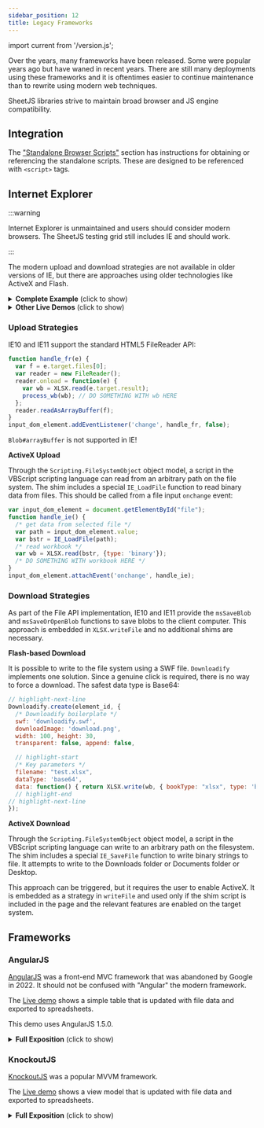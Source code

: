 ```yaml
---
sidebar_position: 12
title: Legacy Frameworks
---
```


import current from '/version.js';

Over the years, many frameworks have been released. Some were popular years ago
but have waned in recent years. There are still many deployments using these
frameworks and it is oftentimes easier to continue maintenance than to rewrite
using modern web techniques.

SheetJS libraries strive to maintain broad browser and JS engine compatibility.

## Integration

The ["Standalone Browser Scripts"](../getting-started/installation/standalone) section has
instructions for obtaining or referencing the standalone scripts.  These are
designed to be referenced with `<script>` tags.

## Internet Explorer

:::warning

Internet Explorer is unmaintained and users should consider modern browsers.
The SheetJS testing grid still includes IE and should work.

:::

The modern upload and download strategies are not available in older versions of
IE, but there are approaches using older technologies like ActiveX and Flash.

<details><summary><b>Complete Example</b> (click to show)</summary>

This demo includes all of the support files for the Flash and ActiveX methods.

1) Download the standalone script and shim to a server that will host the demo:

<ul>
<li><a href={`https://cdn.sheetjs.com/xlsx-latest/package/dist/xlsx.full.min.js`}>xlsx.full.min.js</a></li>
<li><a href={`https://cdn.sheetjs.com/xlsx-latest/package/dist/shim.min.js`}>shim.min.js</a></li>
</ul>

2) [Download the demo ZIP](pathname:///ie/SheetJSIESupport.zip) to the server.

The ZIP includes the demo HTML file as well as the Downloadify support files.

Extract the contents to the same folder as the scripts from step 1

3) Start a HTTP server:

```bash
npx -y http-server .
```

4) Access the `index.html` from a machine with Internet Explorer.

</details>

<details><summary><b>Other Live Demos</b> (click to show)</summary>

:::warning

The hosted solutions may not work in older versions of Windows.  For testing,
demo pages should be downloaded and hosted using a simple HTTP server.

:::

<http://oss.sheetjs.com/sheetjs/ajax.html> uses XMLHttpRequest to download test
files and convert to CSV

<https://oss.sheetjs.com/sheetjs/> demonstrates reading files with `FileReader`.

Older versions of IE do not support HTML5 File API but do support Base64.

On MacOS you can get the Base64 encoding with:

```bash
$ <target_file base64 | pbcopy
```

On Windows XP and up you can get the Base64 encoding using `certutil`:

```cmd
> certutil -encode target_file target_file.b64
```

(note: You have to open the file and remove the header and footer lines)

</details>

### Upload Strategies

IE10 and IE11 support the standard HTML5 FileReader API:

```js
function handle_fr(e) {
  var f = e.target.files[0];
  var reader = new FileReader();
  reader.onload = function(e) {
    var wb = XLSX.read(e.target.result);
    process_wb(wb); // DO SOMETHING WITH wb HERE
  };
  reader.readAsArrayBuffer(f);
}
input_dom_element.addEventListener('change', handle_fr, false);
```

`Blob#arrayBuffer` is not supported in IE!

**ActiveX Upload**

Through the `Scripting.FileSystemObject` object model, a script in the VBScript
scripting language can read from an arbitrary path on the file system. The shim
includes a special `IE_LoadFile` function to read binary data from files. This
should be called from a file input `onchange` event:

```js
var input_dom_element = document.getElementById("file");
function handle_ie() {
  /* get data from selected file */
  var path = input_dom_element.value;
  var bstr = IE_LoadFile(path);
  /* read workbook */
  var wb = XLSX.read(bstr, {type: 'binary'});
  /* DO SOMETHING WITH workbook HERE */
}
input_dom_element.attachEvent('onchange', handle_ie);
```

### Download Strategies

As part of the File API implementation, IE10 and IE11 provide the `msSaveBlob`
and `msSaveOrOpenBlob` functions to save blobs to the client computer.  This
approach is embedded in `XLSX.writeFile` and no additional shims are necessary.

**Flash-based Download**

It is possible to write to the file system using a SWF file.  `Downloadify`
implements one solution.  Since a genuine click is required, there is no way to
force a download.  The safest data type is Base64:

```js
// highlight-next-line
Downloadify.create(element_id, {
  /* Downloadify boilerplate */
  swf: 'downloadify.swf',
  downloadImage: 'download.png',
  width: 100, height: 30,
  transparent: false, append: false,

  // highlight-start
  /* Key parameters */
  filename: "test.xlsx",
  dataType: 'base64',
  data: function() { return XLSX.write(wb, { bookType: "xlsx", type: 'base64' }); }
  // highlight-end
// highlight-next-line
});
```

**ActiveX Download**

Through the `Scripting.FileSystemObject` object model, a script in the VBScript
scripting language can write to an arbitrary path on the filesystem.  The shim
includes a special `IE_SaveFile` function to write binary strings to file.  It
attempts to write to the Downloads folder or Documents folder or Desktop.

This approach can be triggered, but it requires the user to enable ActiveX.  It
is embedded as a strategy in `writeFile` and used only if the shim script is
included in the page and the relevant features are enabled on the target system.


## Frameworks

### AngularJS

[AngularJS](https://en.wikipedia.org/wiki/AngularJS) was a front-end MVC
framework that was abandoned by Google in 2022. It should not be confused with
"Angular" the modern framework.

The [Live demo](pathname:///angularjs/index.html) shows a simple table that is
updated with file data and exported to spreadsheets.

This demo uses AngularJS 1.5.0.

<details><summary><b>Full Exposition</b> (click to show)</summary>

**Array of Objects**

A common data table is often stored as an array of objects:

```js
$scope.data = [
  { Name: "Bill Clinton", Index: 42 },
  { Name: "GeorgeW Bush", Index: 43 },
  { Name: "Barack Obama", Index: 44 },
  { Name: "Donald Trump", Index: 45 }
];
```

This neatly maps to a table with `ng-repeat`:

```html
<table id="sjs-table">
  <tr><th>Name</th><th>Index</th></tr>
  <tr ng-repeat="row in data">
    <td>{{row.Name}}</td>
    <td>{{row.Index}}</td>
  </tr>
</table>
```

The `$http` service can request binary data using the `"arraybuffer"` response
type coupled with `XLSX.read` with type `"array"`:

```js
  $http({
    method:'GET',
    url:'https://sheetjs.com/pres.xlsx',
    responseType:'arraybuffer'
  }).then(function(data) {
    var wb = XLSX.read(data.data, {type:"array"});
    var d = XLSX.utils.sheet_to_json(wb.Sheets[wb.SheetNames[0]]);
    $scope.data = d;
  }, function(err) { console.log(err); });
```

The HTML table can be directly exported with `XLSX.utils.table_to_book`:

```js
var wb = XLSX.utils.table_to_book(document.getElementById('sjs-table'));
XLSX.writeFile(wb, "export.xlsx");
```


**Import Directive**

A general import directive is fairly straightforward:

- Define the `importSheetJs` directive in the app:

```js
app.directive("importSheetJs", [SheetJSImportDirective]);
```

- Add the attribute `import-sheet-js=""` to the file input element:

```html
<input type="file" import-sheet-js="" multiple="false"  />
```

- Define the directive:

```js
function SheetJSImportDirective() {
  return {
    scope: { opts: '=' },
    link: function ($scope, $elm) {
      $elm.on('change', function (changeEvent) {
        var reader = new FileReader();

        reader.onload = function (e) {
          /* read workbook */
          var ab = e.target.result;
          var workbook = XLSX.read(ab);

          /* DO SOMETHING WITH workbook HERE */
        };

        reader.readAsArrayBuffer(changeEvent.target.files[0]);
      });
    }
  };
}
```


**Export Service**

An export can be triggered at any point!  Depending on how data is represented,
a workbook object can be built using the utility functions.  For example, using
an array of objects:

```js
/* starting from this data */
var data = [
  { name: "Barack Obama", pres: 44 },
  { name: "Donald Trump", pres: 45 }
];

/* generate a worksheet */
var ws = XLSX.utils.json_to_sheet(data);

/* add to workbook */
var wb = XLSX.utils.book_new();
XLSX.utils.book_append_sheet(wb, ws, "Presidents");

/* write workbook and force a download */
XLSX.writeFile(wb, "sheetjs.xlsx");
```

</details>

### KnockoutJS

[KnockoutJS](https://en.wikipedia.org/wiki/Knockout_(web_framework)) was a
popular MVVM framework.

The [Live demo](pathname:///knockout/knockout.html) shows a view model that is
updated with file data and exported to spreadsheets.

<details><summary><b>Full Exposition</b> (click to show)</summary>

**State**

Arrays of arrays are the simplest data structure for representing worksheets.

```js
var aoa = [
  [1, 2], // A1 = 1, B1 = 2
  [3, 4]  // A1 = 3, B1 = 4
];
```

`ko.observableArray` should be used to create the view model:

```js
function ViewModel() {
  /* use an array of arrays */
  this.aoa = ko.observableArray([ [1,2], [3,4] ]);
}
/* create model */
var model = new ViewModel();
ko.applyBindings(model);
```

`XLSX.utils.sheet_to_json` with `header: 1` generates data for the model:

```js
/* starting from a `wb` workbook object, pull first worksheet */
var ws = wb.Sheets[wb.SheetNames[0]];
/* convert the worksheet to an array of arrays */
var aoa = XLSX.utils.sheet_to_json(ws, {header:1});
/* update model */
model.aoa(aoa);
```

`XLSX.utils.aoa_to_sheet` generates worksheets from the model:

```js
var aoa = model.aoa();
var ws = XLSX.utils.aoa_to_sheet(aoa);
```

**Data Binding**

`data-bind="foreach: ..."` provides a simple approach for binding to `TABLE`:

```html
<table data-bind="foreach: aoa">
  <tr data-bind="foreach: $data">
    <td><span data-bind="text: $data"></span></td>
  </tr>
</table>
```

Unfortunately the nested `"foreach: $data"` binding is read-only.  A two-way
binding is possible using the `$parent` and `$index` binding context properties:

```html
<table data-bind="foreach: aoa">
  <tr data-bind="foreach: $data">
    <td><input data-bind="value: $parent[$index()]" /></td>
  </tr>
</table>
```

</details>